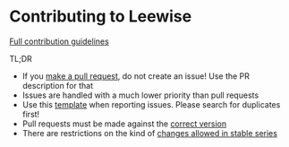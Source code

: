 Contributing to Leewise
====================

[Full contribution guidelines](https://github.com/leewise/leewise/wiki/Contributing)

TL;DR

* If you [make a pull request](https://github.com/leewise/leewise/wiki/Contributing#making-pull-requests),
  do not create an issue! Use the PR description for that
* Issues are handled with a much lower priority than pull requests
* Use this [template](https://github.com/leewise/leewise/tree/master/.github/ISSUE_TEMPLATE.md)
  when reporting issues. Please search for duplicates first!
* Pull requests must be made against the [correct version](https://github.com/leewise/leewise/wiki/Contributing#against-which-version-should-i-submit-a-patch)
* There are restrictions on the kind of [changes allowed in stable series](https://github.com/leewise/leewise/wiki/Contributing#what-does-stable-mean)
